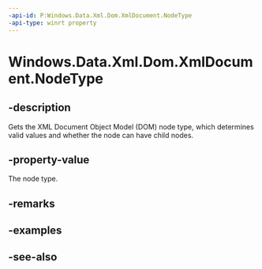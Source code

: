 ```yaml
---
-api-id: P:Windows.Data.Xml.Dom.XmlDocument.NodeType
-api-type: winrt property
---
```


<!-- Property syntax
public Windows.Data.Xml.Dom.NodeType NodeType { get; }
-->

# Windows.Data.Xml.Dom.XmlDocument.NodeType

## -description
Gets the XML Document Object Model (DOM) node type, which determines valid values and whether the node can have child nodes.

## -property-value
The node type.

## -remarks

## -examples

## -see-also
